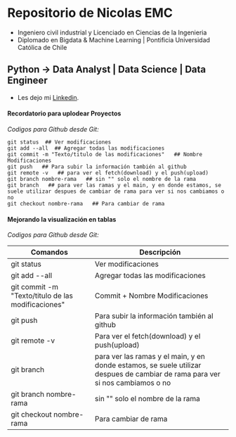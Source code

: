 # Repositorio de Nicolas EMC
- Ingeniero civil industrial y Licenciado en Ciencias de la Ingenieria
- Diplomado en Bigdata & Machine Learning | Pontificia Universidad Católica de Chile
## Python -> Data Analyst | Data Science | Data Engineer

- Les dejo mi [Linkedin](https://www.linkedin.com/in/nicolas-marquez-c/).



#### Recordatorio para uplodear Proyectos
 
*Codigos para Github desde Git:*

    git status  ## Ver modificaciones
    git add --all  ## Agregar todas las modificaciones
    git commit -m "Texto/titulo de las modificaciones"   ## Nombre Modificaciones
    git push   ## Para subir la información también al github
    git remote -v   ## para ver el fetch(download) y el push(upload)
    git branch nombre-rama   ## sin "" solo el nombre de la rama
    git branch   ## para ver las ramas y el main, y en donde estamos, se suele utilizar despues de cambiar de rama para ver si nos cambiamos o no
    git checkout nombre-rama   ## Para cambiar de rama 

#### Mejorando la visualización en tablas

*Codigos para Github desde Git:* 

| Comandos | Descripción |
| --- | --- |
| git status | Ver modificaciones |
| git add --all | Agregar todas las modificaciones |
| git commit -m "Texto/titulo de las modificaciones" | Commit + Nombre Modificaciones |
| git push | Para subir la información también al github |
| git remote -v | Para ver el fetch(download) y el push(upload) |
| git branch | para ver las ramas y el main, y en donde estamos, se suele utilizar despues de cambiar de rama para ver si nos cambiamos o no |
| git branch nombre-rama | sin "" solo el nombre de la rama |
| git checkout nombre-rama | Para cambiar de rama |


